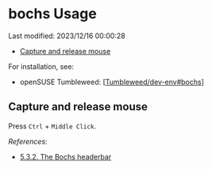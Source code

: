 # bochs Usage

Last modified: 2023/12/16 00:00:28

- [Capture and release mouse](#capture-and-release-mouse)

For installation, see:

- openSUSE Tumbleweed: [[Tumbleweed/dev-env#bochs]]

## Capture and release mouse

Press `Ctrl` + `Middle Click`.

*References*:

- [5.3.2. The Bochs headerbar](https://bochs.sourceforge.io/doc/docbook/user/textconfig.html#HEADERBAR)

[//begin]: # "Autogenerated link references for markdown compatibility"
[Tumbleweed/dev-env#bochs]: ..%2FopenSUSE%2FTumbleweed%2Fdev-env.md "OpenSUSE Tumbleweed Development Environment"
[//end]: # "Autogenerated link references"
